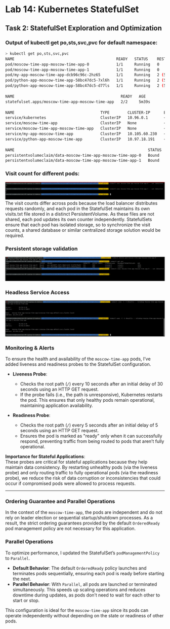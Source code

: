 # Lab 14: Kubernetes StatefulSet

## Task 2: StatefulSet Exploration and Optimization

### Output of kubectl get po,sts,svc,pvc for default namespace:
```bash 
> kubectl get po,sts,svc,pvc
NAME                                             READY   STATUS    RESTARTS      AGE
pod/moscow-time-app-moscow-time-app-0            1/1     Running   0             5m39s
pod/moscow-time-app-moscow-time-app-1            1/1     Running   0             5m32s
pod/my-app-moscow-time-app-dcb96c96c-2hz65       1/1     Running   2 (56m ago)   44h
pod/python-app-moscow-time-app-58bc47dc5-7xl6h   1/1     Running   2 (56m ago)   43h
pod/python-app-moscow-time-app-58bc47dc5-d77ls   1/1     Running   2 (56m ago)   44h

NAME                                               READY   AGE
statefulset.apps/moscow-time-app-moscow-time-app   2/2     5m39s

NAME                                      TYPE        CLUSTER-IP      EXTERNAL-IP   PORT(S)    AGE
service/kubernetes                        ClusterIP   10.96.0.1       <none>        443/TCP    2d18h
service/moscow-time-app                   ClusterIP   None            <none>        8000/TCP   5m39s
service/moscow-time-app-moscow-time-app   ClusterIP   None            <none>        8000/TCP   55m
service/my-app-moscow-time-app            ClusterIP   10.105.60.230   <none>        8000/TCP   44h
service/python-app-moscow-time-app        ClusterIP   10.97.18.191    <none>        8000/TCP   2d16h

NAME                                                           STATUS   VOLUME                                     CAPACITY   ACCESS MODES   STORAGECLASS   VOLUMEATTRIBUTESCLASS   AGE
persistentvolumeclaim/data-moscow-time-app-moscow-time-app-0   Bound    pvc-de4509f1-4675-4bbd-b124-7c53f4278a94   1Gi        RWO            standard       <unset>                 5m39s
persistentvolumeclaim/data-moscow-time-app-moscow-time-app-1   Bound    pvc-6e913b00-4d3d-4f32-aec4-e7045fdaae26   1Gi        RWO            standard       <unset>                 5m32s
```
### Visit count for different pods:

!['count_pod.png'](/k8s/lab14_images/count_pod.png)
The visit counts differ across pods because the load balancer distributes requests randomly, and each pod in the StatefulSet maintains its own visits.txt file stored in a distinct PersistentVolume. As these files are not shared, each pod updates its own counter independently. StatefulSets ensure that each pod has isolated storage, so to synchronize the visit counts, a shared database or similar centralized storage solution would be required.

### Persistent storage validation 
![persistent_storage_validation.png](/k8s/lab14_images/persistent_storage_validation_.png)

### Headless Service Access
![nslookup.png](/k8s/lab14_images/nslookup_.png)

### Monitoring & Alerts

To ensure the health and availability of the `moscow-time-app` pods, I’ve added liveness and readiness probes to the StatefulSet configuration.

- **Liveness Probe**: 
  - Checks the root path (`/`) every 10 seconds after an initial delay of 30 seconds using an HTTP GET request.
  - If the probe fails (i.e., the path is unresponsive), Kubernetes restarts the pod. This ensures that only healthy pods remain operational, maintaining application availability.

- **Readiness Probe**: 
  - Checks the root path (`/`) every 5 seconds after an initial delay of 5 seconds using an HTTP GET request.
  - Ensures the pod is marked as "ready" only when it can successfully respond, preventing traffic from being routed to pods that aren’t fully operational.

**Importance for Stateful Applications**:  
These probes are critical for stateful applications because they help maintain data consistency. By restarting unhealthy pods (via the liveness probe) and only routing traffic to fully operational pods (via the readiness probe), we reduce the risk of data corruption or inconsistencies that could occur if compromised pods were allowed to process requests.

---


### Ordering Guarantee and Parallel Operations
In the context of the `moscow-time-app`, the pods are independent and do not rely on leader election or sequential startup/shutdown processes. As a result, the strict ordering guarantees provided by the default `OrderedReady` pod management policy are not necessary for this application.

### Parallel Operations
To optimize performance, I updated the StatefulSet’s `podManagementPolicy` to `Parallel`.  
- **Default Behavior**: The default `OrderedReady` policy launches and terminates pods sequentially, ensuring each pod is ready before starting the next.
- **Parallel Behavior**: With `Parallel`, all pods are launched or terminated simultaneously. This speeds up scaling operations and reduces downtime during updates, as pods don’t need to wait for each other to start or stop.

This configuration is ideal for the `moscow-time-app` since its pods can operate independently without depending on the state or readiness of other pods.